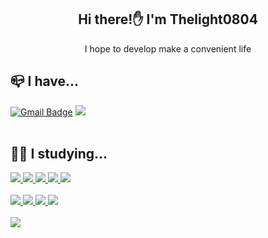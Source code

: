 <div align="center">
 
 ## Hi there!✋ I'm Thelight0804
 I hope to develop make a convenient life
 
</div>
 
<div align="left">
 
 ## 📪 I have...
 [![Gmail Badge](https://img.shields.io/badge/Gmail-d14836?style=flat-square&logo=Gmail&logoColor=white&link=mailto:thelight0804@gmail.com)](mailto:thelight0804@gmail.com)
 <a href="https://thelight0804.notion.site/SangHyeon-Park-336e61be5dc24b5c802481edc09a2ef4" target="Notion">
  <img src="https://img.shields.io/badge/Notion-000000?style=flat-square&logo=Notion&logoColor=white"/>
 </a>
 <br> <br>
  ## 👨‍💻 I studying...
 <a href="https://www.notion.so/thelight0804/HTML-f75395dc8d024ff0ac73a6025efff41e?pvs=4" target="HTML5">
  <img src="https://img.shields.io/badge/HTML-E34F26?style=flat-square&logo=HTML5&logoColor=white"/>
 </a>
 <a href="https://www.notion.so/thelight0804/CSS-3cb7492f907e487e9c5250f451de1338?pvs=4" target="CSS3">
  <img src="https://img.shields.io/badge/CSS-1572B6?style=flat-square&logo=CSS3&logoColor=white"/>
 </a>
 <a href="https://www.notion.so/thelight0804/JavaScript-2c59762452064a35af7696db588fd094?pvs=4" target="JavaScript">
  <img src="https://img.shields.io/badge/JavaScript-F7DF1E?style=flat-square&logo=JavaScript&logoColor=white"/>
 </a>
 <a href="https://www.notion.so/thelight0804/React-452477b7489f48deb780a0685fd1e2a9?pvs=4" target="React">
  <img src="https://img.shields.io/badge/React-61DAFB?style=flat-square&logo=React&logoColor=black"/>
 </a>
 <a href="https://thelight0804.notion.site/Android-Studio-dee5eb30d6034a77a3984e1a997ec67c" target="Android Studio">
  <img src="https://img.shields.io/badge/Android Studio-3DDC84?style=flat-square&logo=AndroidStudio&logoColor=white"/>
 </a>
  <br><br>
  <a href="https://github.com/thelight0804" target="C">
  <img src="https://img.shields.io/badge/C-A8B9CC?style=flat-square&logo=C&logoColor=white"/>
 </a>
 <a href="https://github.com/thelight0804" target="C++">
  <img src="https://img.shields.io/badge/C%2B%2B-00599C?style=flat-square&logo=C%2B%2B&logoColor=white"/>
 </a>
 <a href="https://www.notion.so/thelight0804/Design-Patterns-d7ab09b581524b09a3ebcd2d6a21767f?pvs=4" target="Java">
  <img src="https://img.shields.io/badge/Java-007396?style=flat-square&logo=Java&logoColor=white"/>
 </a>
 <a href="https://www.notion.so/thelight0804/Python-688c78b983464df2a538a730573d5e0c?pvs=4" target="Python">
  <img src="https://img.shields.io/badge/Python-3776AB?style=flat-square&logo=Python&logoColor=white"/>
 </a>
 <br><br>
 <a href="https://www.notion.so/thelight0804/451886423a5b4d16afd67f4efc8ca572?pvs=4" target="JLPT">
  <img src="https://img.shields.io/badge/JLPT-N1-ff4545?style=flat-square"/>
 </a>

</div>
